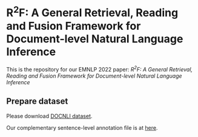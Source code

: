 # R<sup>2</sup>F: A General Retrieval, Reading and Fusion Framework for Document-level Natural Language Inference

This is the repository for our EMNLP 2022 paper:
_R<sup>2</sup>F: A General Retrieval, Reading and Fusion Framework for Document-level Natural Language Inference_

## Prepare dataset

Please download [DOCNLI dataset](https://drive.google.com/file/d/16TZBTZcb9laNKxIvgbs5nOBgq3MhND5s/view?usp=sharing).

Our complementary sentence-level annotation file is at [here](https://github.com/phoenixsecularbird/R2F/blob/main/dataset/sentence-level%20annotation.json).
